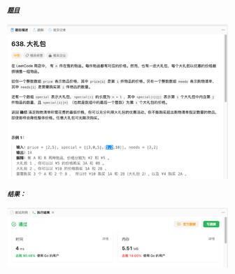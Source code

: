 ##### [题目](https://leetcode.cn/problems/shopping-offers/)
![pic](img.png)
##### 结果：
![pic](result.png)